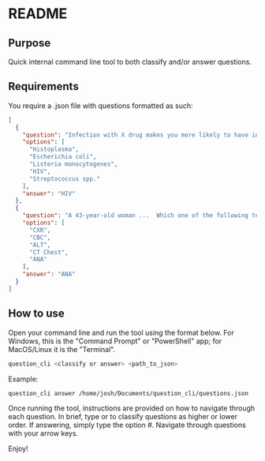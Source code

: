 # README

## Purpose
Quick internal command line tool to both classify and/or answer questions.

## Requirements
You require a .json file with questions formatted as such:
```json
[
  {
    "question": "Infection with X drug makes you more likely to have infection from the following?",
    "options": [
      "Histoplasma",
      "Escherichia coli",
      "Listeria monocytogenes",
      "HIV",
      "Streptococcus spp."
    ],
    "answer": "HIV"
  },
  {
    "question": "A 43-year-old woman ...  Which one of the following tests is most likely to be diagnostic in this case?",
    "options": [
      "CXR",
      "CBC",
      "ALT",
      "CT Chest",
      "ANA"
    ],
    "answer": "ANA"
  }
]
```

## How to use

Open your command line and run the tool using the format below. For Windows, this is the "Command Prompt" or "PowerShell" app; for MacOS/Linux it is the "Terminal".
```zsh
question_cli <classify or answer> <path_to_json>
```
Example:
```zsh
question_cli answer /home/josh/Documents/question_cli/questions.json
```

Once running the tool, instructions are provided on how to navigate through each question.
In brief, type <y> or <n> to classify questions as higher or lower order. If answering, simply type the option #.
Navigate through questions with your arrow keys.

Enjoy!
